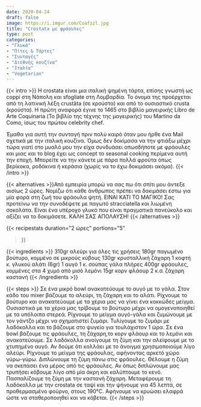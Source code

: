 ```yaml
---
date: 2020-04-24
draft: false
image: https://i.imgur.com/Coafzzl.jpg
title: "Crostata με φράουλες"
type: post
categories:
- "Γλυκά"
- "Πίτες & Τάρτες"
- "Συνταγές"
- "Διεθνής κουζίνα"
- "Ιταλία"
- "Vegetarian"
---
```


{{< intro >}}
Η crostata είναι μια ιταλική ψημένη τάρτα, επίσης γνωστή ως coppi στη Νάπολη και sfogliate στη Λομβαρδία. Το όνομα της προέρχεται από τη λατινική λέξη crustāta (σε κρούστα) και από το ουσιαστικό crusta (κρούστα). Η πρώτη αναφορά έγινε το 1465 στο βιβλίο μαγειρικής Libro de Arte Coquinaria (Το βιβλίο της τέχνης της μαγειρικής) του Martino da Como, ίσως του πρώτου celebrity chef.

Έμαθα για αυτή την συνταγή πριν πολύ καιρό όταν μου ήρθε ένα Mail σχετικά με την ιταλική κουζίνα. Όμως δεν δοκίμασα να την φτιάξω μέχρι τώρα γιατί στο μυαλό μου την είχα συνδυάσει οπωσδήποτε με φράουλες και μιας και το blog έχει ως concept το seasonal cooking περίμενα αυτή την εποχή. Μπορείτε να την κάνετε με πάρα πολλά φρούτα όπως βερίκοκα, ροδάκινα ή κεράσια (χωρίς να το έχω δοκιμάσει ακόμα).
{{< /intro >}}

{{< alternatives >}}Από εμπειρία μπορώ να σας πω ότι σπίτι μου άντεξε αισίως 2 ώρες.  Νομίζω ότι κάθε άνθρωπος πρέπει να δοκιμάσει έστω για μία φορά στη ζωή του φράουλα ψητή. ΕΙΝΑΙ ΚΑΤΙ ΤΟ ΜΑΓΙΚΟ! Σας προτείνω να την συνοδέψετε με παγωτό stracciatella και λιωμένη σοκολάτα. Είναι ένα υπέροχο γλυκό που είναι πραγματικά πανεύκολο και αξίζει να το δοκιμάσετε. ΚΑΛΗ ΣΑΣ ΑΠΟΛΑΥΣΗ!
{{< /alternatives >}}

{{< recipestats 
    duration="2 ώρες"
    portions="5"
>}}

{{< ingredients >}} 
310gr αλεύρι για όλες τις χρήσεις
180gr παγωμένο βούτυρο, κομμένο σε μικρούς κύβους
130gr κρυσταλλική ζάχαρη
1 κοφτή κ. γλυκού αλάτι (6gr)
1 αυγό
1 κ. σούπας γάλα πλήρες
400gr φράουλες, κομμένες στα 4
χυμό από μισό λεμόνι
15gr κορν φλάουρ
2 κ.σ. ζάχαρη καστανή
{{< /ingredients >}}

{{< steps >}}
Σε ένα μικρό bowl ανακατεύουμε το αυγό με το γάλα.
Στον κάδο του mixer βάζουμε το αλεύρι, τη ζάχαρη και το αλάτι.
Ρίχνουμε το βούτυρο και ανακατεύουμε με τα χέρια μας να γίνει ένα κοκκώδες μείγμα. Ουσιαστικά με τα χέρια μας τρίβουμε το βούτυρο μέχρι να ομογενοποιηθεί με τα υπόλοιπα στερεά.
Ρίχνουμε το μείγμα αυγό-γάλα και ζυμώνουμε με τον γάντζο μέχρι να σχηματιστεί ζυμάρι.
Τυλίγουμε το ζυμάρι με λαδόκολλα και το βάζουμε στο ψυγείο για τουλάχιστον 1 ώρα.
Σε ένα bowl βάζουμε τις φράουλες, τη ζάχαρη,το κορν φλάουρ και το λεμόνι και ανακατεύουμε.
Σε λαδόκολλα ανοίγουμε τη ζύμη και την αλείφουμε με το χτυπημένο αυγό. Αν δούμε ότι κολλάει με το άνοιγμα χρησιμοποιούμε λίγο αλεύρι.
Ρίχνουμε το μείγμα της φράουλας, αφήνοντας αρκετό χώρο γύρω-γύρω.
Διπλώνουμε τη ζύμη πάνω στις φράουλες. Θέλουμε η ζύμη να σκεπάσει ένα μέρος από τις φράουλες. Αν όπως διπλώνουμε μας τρυπήσει κόβουμε λίγο από μία άκρη και καλύπτουμε το κενό.
Πασπαλίζουμε τη ζύμη με την καστανή ζάχαρη.
Μεταφέρουμε τη λαδόκολλα με την crostata σε ταψί και την ψήνουμε για 45 λεπτά, σε προθερμασμένο φούρνο, στους 190°C.
Αφήνουμε να κρυώσει ελαφρά ώστε να σταθεροποιηθεί και να κόβεται.
{{< /steps >}}